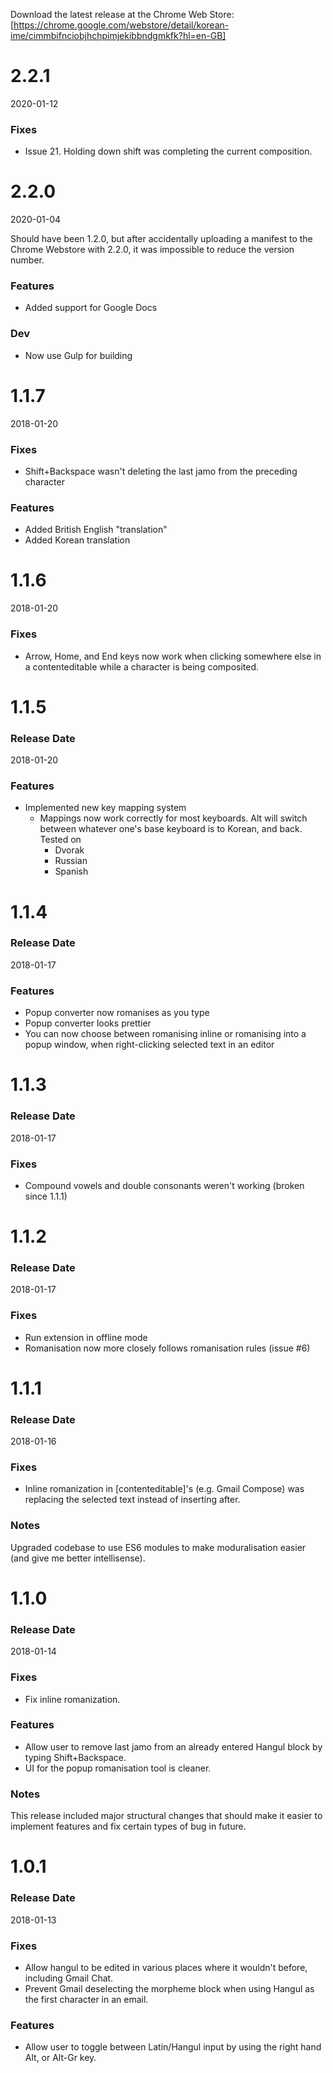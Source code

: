 Download the latest release at the Chrome Web Store:
[https://chrome.google.com/webstore/detail/korean-ime/cimmbifnciobjhchpimjekibbndgmkfk?hl=en-GB]

# 2.2.1
2020-01-12

### Fixes
* Issue 21. Holding down shift was completing the current composition.

# 2.2.0
2020-01-04

Should have been 1.2.0, but after accidentally uploading a manifest to the Chrome Webstore with 2.2.0, it was
impossible to reduce the version number.

### Features
* Added support for Google Docs
### Dev
* Now use Gulp for building

# 1.1.7
2018-01-20
### Fixes
* Shift+Backspace wasn't deleting the last jamo from the preceding character
### Features
* Added British English "translation"
* Added Korean translation

# 1.1.6
2018-01-20
### Fixes
* Arrow, Home, and End keys now work when clicking somewhere else in a contenteditable while a character is being composited.

# 1.1.5
### Release Date
2018-01-20
### Features
* Implemented new key mapping system
    * Mappings now work correctly for most keyboards. Alt will switch between whatever one's base keyboard is to Korean, and back. Tested on
        * Dvorak
        * Russian
        * Spanish

# 1.1.4
### Release Date
2018-01-17
### Features
* Popup converter now romanises as you type
* Popup converter looks prettier
* You can now choose between romanising inline or romanising into a popup window, when right-clicking selected text in an editor

# 1.1.3
### Release Date
2018-01-17
### Fixes
* Compound vowels and double consonants weren't working (broken since 1.1.1)

# 1.1.2
### Release Date
2018-01-17
### Fixes
* Run extension in offline mode
* Romanisation now more closely follows romanisation rules (issue #6)

# 1.1.1
### Release Date
2018-01-16
### Fixes
* Inline romanization in [contenteditable]'s (e.g. Gmail Compose) was replacing the selected text instead of inserting after.
### Notes
Upgraded codebase to use ES6 modules to make moduralisation easier (and give me better intellisense).

# 1.1.0
### Release Date
2018-01-14
### Fixes
* Fix inline romanization.
### Features
* Allow user to remove last jamo from an already entered Hangul block by typing Shift+Backspace.
* UI for the popup romanisation tool is cleaner.
### Notes
This release included major structural changes that should make it easier to implement features and fix certain types of bug in future.

# 1.0.1
### Release Date
2018-01-13
### Fixes
* Allow hangul to be edited in various places where it wouldn't before, including Gmail Chat.
* Prevent Gmail deselecting the morpheme block when using Hangul as the first character in an email.
### Features
* Allow user to toggle between Latin/Hangul input by using the right hand Alt, or Alt-Gr key.
